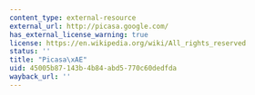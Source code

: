 ```yaml
---
content_type: external-resource
external_url: http://picasa.google.com/
has_external_license_warning: true
license: https://en.wikipedia.org/wiki/All_rights_reserved
status: ''
title: "Picasa\xAE"
uid: 45005b87-143b-4b84-abd5-770c60dedfda
wayback_url: ''
---
```

